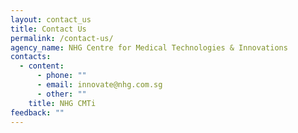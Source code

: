 ```yaml
---
layout: contact_us
title: Contact Us
permalink: /contact-us/
agency_name: NHG Centre for Medical Technologies & Innovations
contacts:
  - content:
      - phone: ""
      - email: innovate@nhg.com.sg
      - other: ""
    title: NHG CMTi
feedback: ""
---
```

